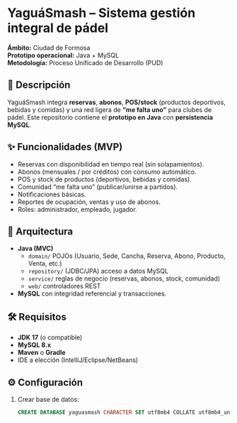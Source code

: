 # YaguáSmash – Sistema gestión integral de pádel

**Ámbito:** Ciudad de Formosa  
**Prototipo operacional:** Java + MySQL  
**Metodología:** Proceso Unificado de Desarrollo (PUD)

## 📌 Descripción
YaguáSmash integra **reservas**, **abonos**, **POS/stock** (productos deportivos, bebidas y comidas) y una red ligera de **“me falta uno”** para clubes de pádel. Este repositorio contiene el **prototipo en Java** con **persistencia MySQL**.

## ✨ Funcionalidades (MVP)
- Reservas con disponibilidad en tiempo real (sin solapamientos).
- Abonos (mensuales / por créditos) con consumo automático.
- POS y stock de productos (deportivos, bebidas y comidas).
- Comunidad “me falta uno” (publicar/unirse a partidos).
- Notificaciones básicas.
- Reportes de ocupación, ventas y uso de abonos.
- Roles: administrador, empleado, jugador.

## 🧩 Arquitectura
- **Java (MVC)**  
  - `domain/` POJOs (Usuario, Sede, Cancha, Reserva, Abono, Producto, Venta, etc.)
  - `repository/` (JDBC/JPA) acceso a datos MySQL
  - `service/` reglas de negocio (reservas, abonos, stock, comunidad)
  - `web/` controladores REST
- **MySQL** con integridad referencial y transacciones.

## 🛠 Requisitos
- **JDK 17** (o compatible)
- **MySQL 8.x**
- **Maven** o **Gradle**
- IDE a elección (IntelliJ/Eclipse/NetBeans)

## ⚙️ Configuración
1. Crear base de datos:
   ```sql
   CREATE DATABASE yaguasmash CHARACTER SET utf8mb4 COLLATE utf8mb4_unicode_ci;
